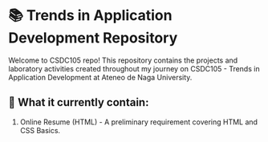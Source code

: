 # 📚 Trends in Application Development Repository  
Welcome to CSDC105 repo! This repository contains the projects and laboratory activities created throughout my journey on CSDC105 - Trends in Application Development at Ateneo de Naga University.  

## 📁 What it currently contain: 
1. Online Resume (HTML) - A preliminary requirement covering HTML and CSS Basics.

